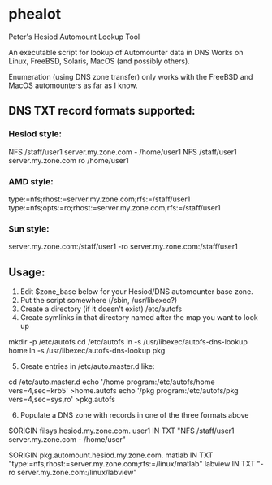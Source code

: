 # phealot

Peter's Hesiod Automount Lookup Tool

An executable script for lookup of Automounter data in DNS
Works on Linux, FreeBSD, Solaris, MacOS (and possibly others).

Enumeration (using DNS zone transfer) only works with the FreeBSD 
and MacOS automounters as far as I know.

## DNS TXT record formats supported:

### Hesiod style:
  NFS /staff/user1 server.my.zone.com - /home/user1
  NFS /staff/user1 server.my.zone.com ro /home/user1

###  AMD style:
  type:=nfs;rhost:=server.my.zone.com;rfs:=/staff/user1
  type:=nfs;opts:=ro;rhost:=server.my.zone.com;rfs:=/staff/user1

###  Sun style:
  server.my.zone.com:/staff/user1
  -ro server.my.zone.com:/staff/user1

## Usage:

1. Edit $zone_base below for your Hesiod/DNS automounter base zone.
2. Put the script somewhere (/sbin, /usr/libexec?)
3. Create a directory (if it doesn't exist) /etc/autofs
4. Create symlinks in that directory named after the map you want to look up

  mkdir -p /etc/autofs
  cd /etc/autofs
  ln -s /usr/libexec/autofs-dns-lookup home
  ln -s /usr/libexec/autofs-dns-lookup pkg

5. Create entries in /etc/auto.master.d like:

  cd /etc/auto.master.d
  echo '/home program:/etc/autofs/home vers=4,sec=krb5'   >home.autofs
  echo '/pkg  program:/etc/autofs/pkg  vers=4,sec=sys,ro' >pkg.autofs

6. Populate a DNS zone with records in one of the three formats above

  $ORIGIN filsys.hesiod.my.zone.com.
  user1   IN    TXT    "NFS /staff/user1 server.my.zone.com - /home/user"

  $ORIGIN pkg.automount.hesiod.my.zone.com.
  matlab  IN   TXT     "type:=nfs;rhost:=server.my.zone.com;rfs:=/linux/matlab"
  labview IN   TXT     "-ro server.my.zone.com:/linux/labview"


